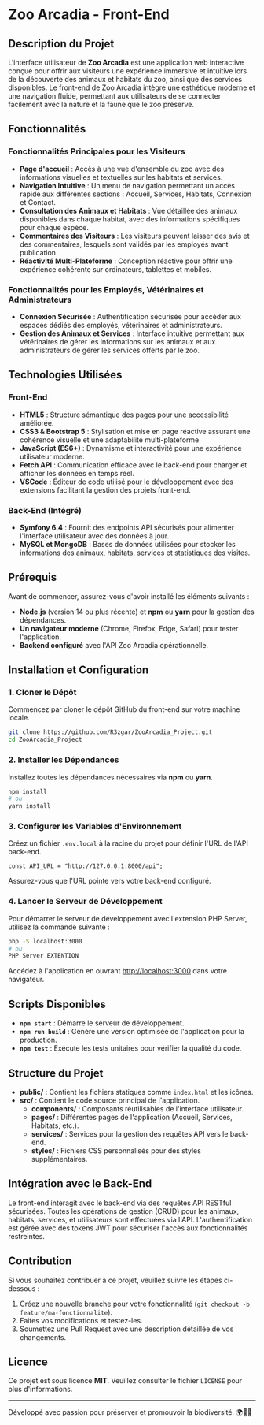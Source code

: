 
# Zoo Arcadia - Front-End

## Description du Projet

L'interface utilisateur de **Zoo Arcadia** est une application web interactive conçue pour offrir aux visiteurs une expérience immersive et intuitive lors de la découverte des animaux et habitats du zoo, ainsi que des services disponibles. Le front-end de Zoo Arcadia intègre une esthétique moderne et une navigation fluide, permettant aux utilisateurs de se connecter facilement avec la nature et la faune que le zoo préserve.

## Fonctionnalités

### Fonctionnalités Principales pour les Visiteurs
- **Page d'accueil** : Accès à une vue d'ensemble du zoo avec des informations visuelles et textuelles sur les habitats et services.
- **Navigation Intuitive** : Un menu de navigation permettant un accès rapide aux différentes sections : Accueil, Services, Habitats, Connexion et Contact.
- **Consultation des Animaux et Habitats** : Vue détaillée des animaux disponibles dans chaque habitat, avec des informations spécifiques pour chaque espèce.
- **Commentaires des Visiteurs** : Les visiteurs peuvent laisser des avis et des commentaires, lesquels sont validés par les employés avant publication.
- **Réactivité Multi-Plateforme** : Conception réactive pour offrir une expérience cohérente sur ordinateurs, tablettes et mobiles.

### Fonctionnalités pour les Employés, Vétérinaires et Administrateurs
- **Connexion Sécurisée** : Authentification sécurisée pour accéder aux espaces dédiés des employés, vétérinaires et administrateurs.
- **Gestion des Animaux et Services** : Interface intuitive permettant aux vétérinaires de gérer les informations sur les animaux et aux administrateurs de gérer les services offerts par le zoo.

## Technologies Utilisées

### Front-End
- **HTML5** : Structure sémantique des pages pour une accessibilité améliorée.
- **CSS3 & Bootstrap 5** : Stylisation et mise en page réactive assurant une cohérence visuelle et une adaptabilité multi-plateforme.
- **JavaScript (ES6+)** : Dynamisme et interactivité pour une expérience utilisateur moderne.
- **Fetch API** : Communication efficace avec le back-end pour charger et afficher les données en temps réel.
- **VSCode** : Éditeur de code utilisé pour le développement avec des extensions facilitant la gestion des projets front-end.

### Back-End (Intégré)
- **Symfony 6.4** : Fournit des endpoints API sécurisés pour alimenter l'interface utilisateur avec des données à jour.
- **MySQL et MongoDB** : Bases de données utilisées pour stocker les informations des animaux, habitats, services et statistiques des visites.

## Prérequis

Avant de commencer, assurez-vous d'avoir installé les éléments suivants :
- **Node.js** (version 14 ou plus récente) et **npm** ou **yarn** pour la gestion des dépendances.
- **Un navigateur moderne** (Chrome, Firefox, Edge, Safari) pour tester l'application.
- **Backend configuré** avec l'API Zoo Arcadia opérationnelle.

## Installation et Configuration

### 1. Cloner le Dépôt

Commencez par cloner le dépôt GitHub du front-end sur votre machine locale.

```bash
git clone https://github.com/R3zgar/ZooArcadia_Project.git
cd ZooArcadia_Project
```

### 2. Installer les Dépendances

Installez toutes les dépendances nécessaires via **npm** ou **yarn**.

```bash
npm install
# ou
yarn install
```

### 3. Configurer les Variables d'Environnement

Créez un fichier `.env.local` à la racine du projet pour définir l'URL de l'API back-end.

```env
const API_URL = "http://127.0.0.1:8000/api";
```

Assurez-vous que l'URL pointe vers votre back-end configuré.

### 4. Lancer le Serveur de Développement

Pour démarrer le serveur de développement avec l'extension PHP Server, utilisez la commande suivante :

```bash
php -S localhost:3000
# ou
PHP Server EXTENTION
```

Accédez à l'application en ouvrant [http://localhost:3000](http://localhost:3000) dans votre navigateur.

## Scripts Disponibles

- **`npm start`** : Démarre le serveur de développement.
- **`npm run build`** : Génère une version optimisée de l'application pour la production.
- **`npm test`** : Exécute les tests unitaires pour vérifier la qualité du code.

## Structure du Projet

- **public/** : Contient les fichiers statiques comme `index.html` et les icônes.
- **src/** : Contient le code source principal de l'application.
  - **components/** : Composants réutilisables de l'interface utilisateur.
  - **pages/** : Différentes pages de l'application (Accueil, Services, Habitats, etc.).
  - **services/** : Services pour la gestion des requêtes API vers le back-end.
  - **styles/** : Fichiers CSS personnalisés pour des styles supplémentaires.

## Intégration avec le Back-End

Le front-end interagit avec le back-end via des requêtes API RESTful sécurisées. Toutes les opérations de gestion (CRUD) pour les animaux, habitats, services, et utilisateurs sont effectuées via l'API. L'authentification est gérée avec des tokens JWT pour sécuriser l'accès aux fonctionnalités restreintes.

## Contribution

Si vous souhaitez contribuer à ce projet, veuillez suivre les étapes ci-dessous :
1. Créez une nouvelle branche pour votre fonctionnalité (`git checkout -b feature/ma-fonctionnalite`).
2. Faites vos modifications et testez-les.
3. Soumettez une Pull Request avec une description détaillée de vos changements.

## Licence

Ce projet est sous licence **MIT**. Veuillez consulter le fichier `LICENSE` pour plus d'informations.

---

Développé avec passion pour préserver et promouvoir la biodiversité. 🌍🌿🐾
